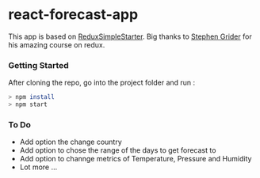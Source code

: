 # react-forecast-app

This app is based on [ReduxSimpleStarter](https://github.com/StephenGrider/ReduxSimpleStarter).
Big thanks to [Stephen Grider](https://github.com/StephenGrider) for his amazing course on redux.

### Getting Started

After cloning the repo, go into the project folder and run :

```bash
> npm install
> npm start
```

### To Do

* Add option the change country
* Add option to chose the range of the days to get forecast to
* Add option to channge metrics of Temperature, Pressure and Humidity
* Lot more ...
